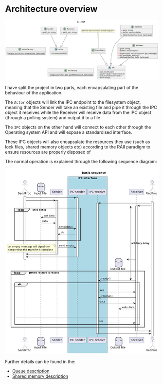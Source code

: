 # Architecture overview

![Class diagram](resources/general_class.png)

I have split the project in two parts, each encapsulating part of the behaviour of the application.

The `Actor` objects will link the IPC endpoint to the filesystem object, meaning that the Sender will
take an existing file and pipe it through the IPC object it receives while the Receiver will receive
data from the IPC object (through a polling system) and output it to a file

The `IPC` objects on the other hand will connect to each other through the Operating system API and
will expose a standardised interface.

These IPC objects will also encapsulate the resources they use (such as lock files, shared memory
objects etc) according to the RAII paradigm to ensure resources are properly disposed of

The normal operation is explained through the following sequence diagram:

![Sequence diagram](resources/general_sequence.png)

Further details can be found in the:
+ [Queue description](queues.md)
+ [Shared memory description](sharedmem.md)